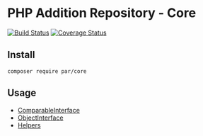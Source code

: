 PHP Addition Repository - Core
==============================

[![Build Status](https://travis-ci.org/php-addition-repository/core.svg?branch=master)](https://travis-ci.org/php-addition-repository/core)
[![Coverage Status](https://coveralls.io/repos/github/php-addition-repository/core/badge.svg?branch=master)](https://coveralls.io/github/php-addition-repository/core?branch=master)


Install
-------

```
composer require par/core
```

Usage
-----

- [ComparableInterface](docs/ComparableInterface.md)
- [ObjectInterface](docs/ObjectInterface.md)
- [Helpers](docs/helpers.md)